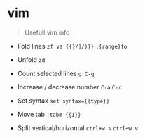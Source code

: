 # vim

> Usefull vim info

- Fold lines
`zf va {{}/]/)}}`
`:{range}fo`

- Unfold
`zd`

- Count selected lines
`g C-g`

- Increase / decrease number
`C-a`
`C-x`

- Set syntax
`set syntax={{type}}`

- Move tab
`:tabm {{1}}`

- Split vertical/horizontal
`ctrl+w s`
`ctrl+w v`
